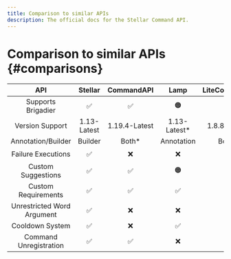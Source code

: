 ```yaml
---
title: Comparison to similar APIs
description: The official docs for the Stellar Command API.
---
```


# Comparison to similar APIs {#comparisons}

|            API             |   Stellar   |  CommandAPI   |     Lamp     | LiteCommands |
|:--------------------------:|:-----------:|:-------------:|:------------:|:------------:|
|     Supports Brigadier     |      ✅      |       ✅       |      🟠      |      ❌       |
|      Version Support       | 1.13-Latest | 1.19.4-Latest | 1.13-Latest* | 1.8.8-Latest |
|     Annotation/Builder     |   Builder   |     Both*     |  Annotation  |    Both*     |
|     Failure Executions     |      ✅      |       ❌       |      ❌       |      🟠      |
|     Custom Suggestions     |      ✅      |       ✅       |      🟠      |      🟠      |
|    Custom Requirements     |      ✅      |       ✅       |      ✅       |      🟠      |
| Unrestricted Word Argument |      ✅      |       ❌       |      ❌       |      ❌       |
|      Cooldown System       |      ✅      |       ❌       |      ✅       |      ✅       |
|   Command Unregistration   |      ✅      |       ✅       |      ❌       |      ❌       |